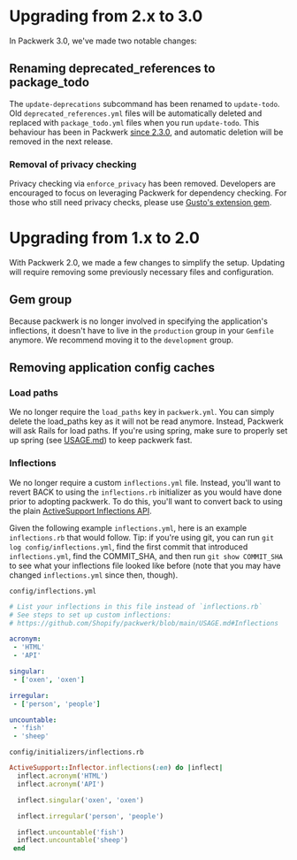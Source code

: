# Upgrading from 2.x to 3.0

In Packwerk 3.0, we've made two notable changes:

## Renaming deprecated_references to package_todo

The `update-deprecations` subcommand has been renamed to `update-todo`. Old `deprecated_references.yml` files will be automatically deleted and replaced with `package_todo.yml` files when you run `update-todo`. This behaviour has been in Packwerk [since 2.3.0](https://github.com/Shopify/packwerk/releases/tag/v2.3.0), and automatic deletion will be removed in the next release.

### Removal of privacy checking

Privacy checking via `enforce_privacy` has been removed. Developers are encouraged to focus on leveraging Packwerk for dependency checking. For those who still need privacy checks, please use [Gusto's extension gem](https://github.com/rubyatscale/packwerk-extensions).

# Upgrading from 1.x to 2.0

With Packwerk 2.0, we made a few changes to simplify the setup. Updating will require removing some previously necessary files and configuration.

## Gem group

Because packwerk is no longer involved in specifying the application's inflections, it doesn't have to live in the `production` group in your `Gemfile` anymore. We recommend moving it to the `development` group.

## Removing application config caches

### Load paths
We no longer require the `load_paths` key in `packwerk.yml`. You can simply delete the load_paths key as it will not be read anymore. Instead, Packwerk will ask Rails for load paths. If you're using spring, make sure to properly set up spring (see [USAGE.md](USAGE.md#setting-up-spring)) to keep packwerk fast.

### Inflections
We no longer require a custom `inflections.yml` file. Instead, you'll want to revert BACK to using the `inflections.rb` initializer as you would have done prior to adopting packwerk. To do this, you'll want to convert back to using the plain [ActiveSupport Inflections API](https://api.rubyonrails.org/classes/ActiveSupport/Inflector/Inflections.html).


Given the following example `inflections.yml`, here is an example `inflections.rb` that would follow. Tip: if you're using git, you can run `git log config/inflections.yml`, find the first commit that introduced `inflections.yml`, find the COMMIT_SHA, and then run `git show COMMIT_SHA` to see what your inflections file looked like before (note that you may have changed `inflections.yml` since then, though).

`config/inflections.yml`
```yml
# List your inflections in this file instead of `inflections.rb`
# See steps to set up custom inflections:
# https://github.com/Shopify/packwerk/blob/main/USAGE.md#Inflections

acronym:
 - 'HTML'
 - 'API'

singular:
 - ['oxen', 'oxen']

irregular:
 - ['person', 'people']

uncountable:
 - 'fish'
 - 'sheep'
```

`config/initializers/inflections.rb`
```ruby
ActiveSupport::Inflector.inflections(:en) do |inflect|
  inflect.acronym('HTML')
  inflect.acronym('API')

  inflect.singular('oxen', 'oxen')

  inflect.irregular('person', 'people')

  inflect.uncountable('fish')
  inflect.uncountable('sheep')
 end
```
